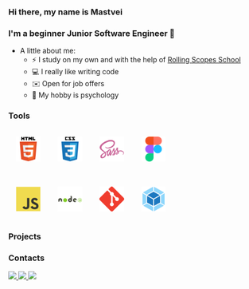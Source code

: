 ### Hi there, my name is Mastvei
### I'm a beginner Junior Software Engineer 👋
+ A little about me:
  + :zap: I study on my own and with the help of [Rolling Scopes School](https://rs.school/) 
  + :computer: I really like writing code 
  + :envelope: Open for job offers 
  + :blue_book: My hobby is psychology 

### Tools 

<div align="left">
  <a href="https://en.wikipedia.org/wiki/HTML5" target="_blank"
    ><img
      style="margin: 15px"
      src="https://github.com/Mattews12/mattews12/blob/main/assets/svg/html5-icon.svg"
      alt="HTML5"
      height="50"
  /></a>
  <a
    href="https://en.wikipedia.org/wiki/CSS"
    target="_blank"
    ><img
      style="margin: 15px"
      src="https://raw.githubusercontent.com/Mattews12/mattews12/7e00a0e3a2772ecfb144948fb7fa4c80edc9b16e/assets/svg/css3-icon.svg" 
      alt="CSS3"
      height="50"
  /></a>
  <a
    href="https://sass-lang.com/"
    target="_blank"
    ><img
      style="margin: 15px"
      src="https://raw.githubusercontent.com/Mattews12/mattews12/7e00a0e3a2772ecfb144948fb7fa4c80edc9b16e/assets/svg/sass-icon.svg" 
      alt="Sass"
      height="50"
  /></a>
  <a href="https://www.figma.com/" target="_blank"
    ><img
      style="margin: 15px"
      src="https://raw.githubusercontent.com/Mattews12/mattews12/7e00a0e3a2772ecfb144948fb7fa4c80edc9b16e/assets/svg/figma-icon.svg"
      alt="Figma"
      height="50"
  /></a>
  <br />
  <br />
  <a href="https://developer.mozilla.org/en-US/docs/Learn/JavaScript/First_steps/What_is_JavaScript" target="_blank"
    ><img
      style="margin: 15px"
      src="https://raw.githubusercontent.com/Mattews12/mattews12/7e00a0e3a2772ecfb144948fb7fa4c80edc9b16e/assets/svg/javascript-icon.svg"
      alt="JavaScript"
      height="50"
  /></a>
  <a href="https://nodejs.org/" target="_blank"
    ><img
      style="margin: 15px"
      src="https://raw.githubusercontent.com/Mattews12/mattews12/7e00a0e3a2772ecfb144948fb7fa4c80edc9b16e/assets/svg/nodejs-icon.svg"
      alt="Node.js"
      height="50"
  /></a>
  <a href="https://git-scm.com/" target="_blank"
    ><img
      style="margin: 15px"
      src="https://raw.githubusercontent.com/Mattews12/mattews12/7e00a0e3a2772ecfb144948fb7fa4c80edc9b16e/assets/svg/git-icon.svg"
      alt="Git"
      height="50"
  /></a>
  <a href="https://webpack.js.org/" target="_blank"
    ><img
      style="margin: 15px"
      src="https://raw.githubusercontent.com/Mattews12/mattews12/7e00a0e3a2772ecfb144948fb7fa4c80edc9b16e/assets/svg/webpack-icon.svg"
      alt="Webpack"
      height="50"
  /></a>
</div>

### Projects
### Contacts 

<a href="https://t.me/FuflQ">
  <img src="https://img.shields.io/badge/telegram-000?style=for-the-badge&logo=telegram&logoColor=26A5E4&"></img>
</a>
<a href="https://www.linkedin.com/in/matsvei-anufryieu-6a8640252/">
  <img src="https://img.shields.io/badge/linkedin-000?style=for-the-badge&logo=linkedin&logoColor=0A66C2"></img>
</a>
<a href="https://twitter.com/stretchingboy">
  <img src="https://img.shields.io/badge/twitter-000?style=for-the-badge&logo=twitter&logoColor=1DA1F2"></img>
</a>








